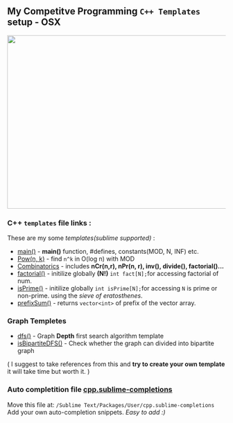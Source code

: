  ## My Competitve Programming ` C++ Templates ` setup - OSX

<div align="center">
  <img src="https://user-images.githubusercontent.com/74103314/211152845-5c4f82d9-d044-4f76-80a1-f276cb7aad65.gif" width="700" height="400"/>
</div>


### C++ `templates` file links : 

These are my some *templates(sublime supported)* : 
- [main()](./akhilsharmaa.sublime-snippet) - **main()** function, #defines, constants(MOD, N, INF) etc. 
- [Pow(n, k)](./binpow.sublime-snippet) - find `n^k` in O(log n) with MOD
- [Combinatorics](./combinatorics-arithmetic.sublime-snippet) - includes  **nCr(n,r),  nPr(n, r), inv(), divide(), factorial()...**
- [factorial()](./factorial.sublime-snippet) - initilize globally **(N!)** `int fact[N];`for accessing factorial of num. 
- [isPrime()](./isPrime-sieveofE.sublime-snippet) - initilize globally  `int isPrime[N];`for accessing `N` is prime or non-prime. using the *sieve of eratosthenes*. 
- [prefixSum()](./prefixSum.sublime-snippet) - returns `vector<int>` of prefix of the vector array. 
### Graph Templetes  
- [dfs()](./dfs.sublime-snippet) - Graph **Depth** first search algorithm template
- [isBipartiteDFS()](./isBipartite-DFS.sublime-snippet) - Check whether the graph can divided into bipartite graph 

( I suggest to take references from this and **try to create your own template** it will take time but worth it. )

### Auto completition file [cpp.sublime-completions](https://github.com/akhilsharmaa/Competitive-Programming-SETUP/blob/main/cpp.sublime-completions)
Move this file at: ```/Sublime Text/Packages/User/cpp.sublime-completions``` Add your own auto-completion snippets. *Easy to add :)*
